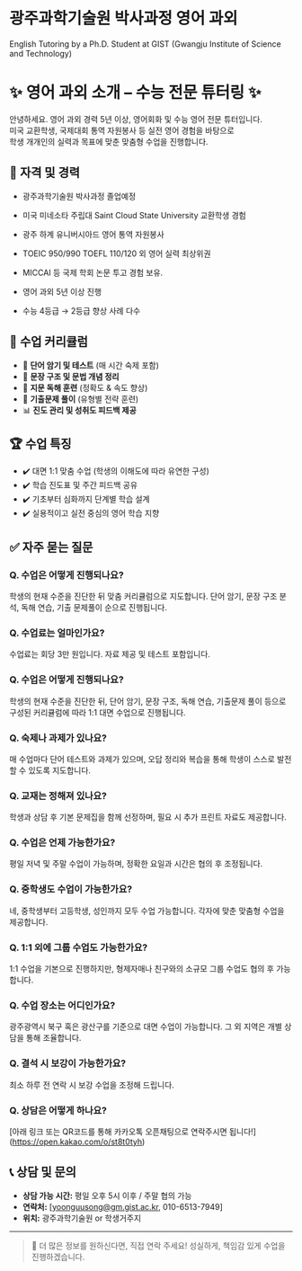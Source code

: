 # 광주과학기술원 박사과정 영어 과외
English Tutoring by a Ph.D. Student at GIST (Gwangju Institute of Science and Technology)


# ✨ 영어 과외 소개 – 수능 전문 튜터링 ✨

안녕하세요. 영어 과외 경력 5년 이상, 영어회화 및 수능 영어 전문 튜터입니다.  
미국 교환학생, 국제대회 통역 자원봉사 등 실전 영어 경험을 바탕으로  
학생 개개인의 실력과 목표에 맞춘 맞춤형 수업을 진행합니다.


## 🧾 자격 및 경력
- 광주과학기술원 박사과정 졸업예정
- 미국 미네소타 주립대 Saint Cloud State University 교환학생 경험
- 광주 하계 유니버시아드 영어 통역 자원봉사
- TOEIC 950/990 TOEFL 110/120 외 영어 실력 최상위권

- MICCAI 등 국제 학회 논문 투고 경험 보유.
- 영어 과외 5년 이상 진행
- 수능 4등급 → 2등급 향상 사례 다수


## 📘 수업 커리큘럼

- 📖 **단어 암기 및 테스트** (매 시간 숙제 포함)
- 🧩 **문장 구조 및 문법 개념 정리**
- 📄 **지문 독해 훈련** (정확도 & 속도 향상)
- 📝 **기출문제 풀이** (유형별 전략 훈련)
- 📊 **진도 관리 및 성취도 피드백 제공**


## 🏆 수업 특징

- ✔️ 대면 1:1 맞춤 수업 (학생의 이해도에 따라 유연한 구성)
- ✔️ 학습 진도표 및 주간 피드백 공유
- ✔️ 기초부터 심화까지 단계별 학습 설계
- ✔️ 실용적이고 실전 중심의 영어 학습 지향



## ✅ 자주 묻는 질문

### Q. 수업은 어떻게 진행되나요?
학생의 현재 수준을 진단한 뒤 맞춤 커리큘럼으로 지도합니다. 단어 암기, 문장 구조 분석, 독해 연습, 기출 문제풀이 순으로 진행됩니다.

### Q. 수업료는 얼마인가요?
수업료는 회당 3만 원입니다. 자료 제공 및 테스트 포함입니다.

### Q. 수업은 어떻게 진행되나요?
학생의 현재 수준을 진단한 뒤, 단어 암기, 문장 구조, 독해 연습, 기출문제 풀이 등으로 구성된 커리큘럼에 따라 1:1 대면 수업으로 진행됩니다.

### Q. 숙제나 과제가 있나요?
매 수업마다 단어 테스트와 과제가 있으며, 오답 정리와 복습을 통해 학생이 스스로 발전할 수 있도록 지도합니다.

### Q. 교재는 정해져 있나요?
학생과 상담 후 기본 문제집을 함께 선정하며, 필요 시 추가 프린트 자료도 제공합니다.

### Q. 수업은 언제 가능한가요?
평일 저녁 및 주말 수업이 가능하며, 정확한 요일과 시간은 협의 후 조정됩니다.

### Q. 중학생도 수업이 가능한가요?
네, 중학생부터 고등학생, 성인까지 모두 수업 가능합니다. 각자에 맞춘 맞춤형 수업을 제공합니다.

### Q. 1:1 외에 그룹 수업도 가능한가요?
1:1 수업을 기본으로 진행하지만, 형제자매나 친구와의 소규모 그룹 수업도 협의 후 가능합니다.

### Q. 수업 장소는 어디인가요?
광주광역시 북구 혹은 광산구를 기준으로 대면 수업이 가능합니다. 그 외 지역은 개별 상담을 통해 조율합니다.

### Q. 결석 시 보강이 가능한가요?
최소 하루 전 연락 시 보강 수업을 조정해 드립니다.


### Q. 상담은 어떻게 하나요?
[아래 링크 또는 QR코드를 통해 카카오톡 오픈채팅으로 연락주시면 됩니다!]
(https://open.kakao.com/o/st8t0tyh)


## 📞 상담 및 문의

- **상담 가능 시간:** 평일 오후 5시 이후 / 주말 협의 가능
- **연락처:** [yoonguusong@gm.gist.ac.kr, 010-6513-7949]
- **위치:** 광주과학기술원 or 학생거주지

---

> 📌 더 많은 정보를 원하신다면, 직접 연락 주세요!
> 성실하게, 책임감 있게 수업을 진행하겠습니다.
